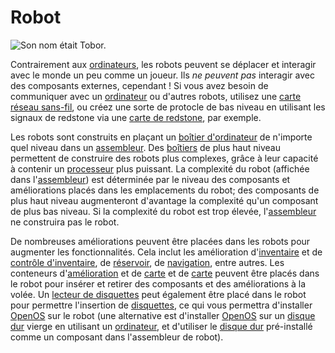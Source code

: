 # Robot

![Son nom était Tobor.](block:OpenComputers:robot)

Contrairement aux [ordinateurs](../general/computer.md), les robots peuvent se déplacer et interagir avec le monde un peu comme un joueur. Ils *ne peuvent pas* interagir avec des composants externes, cependant ! Si vous avez besoin de communiquer avec un [ordinateur](../general/computer.md) ou d'autres robots, utilisez une [carte réseau sans-fil](../item/wlanCard.md), ou créez une sorte de protocle de bas niveau en utilisant les signaux de redstone via une [carte de redstone](../item/redstoneCard1.md), par exemple.

Les robots sont construits en plaçant un [boîtier d'ordinateur](case1.md) de n'importe quel niveau dans un [assembleur](assembler.md). Des [boîtiers](case1.md) de plus haut niveau permettent de construire des robots plus complexes, grâce à leur capacité à contenir un [processeur](../item/cpu1.md) plus puissant. La complexité du robot (affichée dans l'[assembleur](assembler.md)) est déterminée par le niveau des composants et améliorations placés dans les emplacements du robot; des composants de plus haut niveau augmenteront d'avantage la complexité qu'un composant de plus bas niveau. Si la complexité du robot est trop élevée, l'[assembleur](assembler.md) ne construira pas le robot.

De nombreuses améliorations peuvent être placées dans les robots pour augmenter les fonctionnalités. Cela inclut les amélioration d'[inventaire](../item/inventoryUpgrade.md) et de [contrôle d'inventaire](../item/inventoryControllerUpgrade.md), de [réservoir](../item/tankUpgrade.md), de [navigation](../item/navigationUpgrade.md), entre autres. Les conteneurs d'[amélioration](../item/upgradeContainer1.md) et de [carte](../item/cardContainer1.md) et de [carte](../item/cardContainer1.md) peuvent être placés dans le robot pour insérer et retirer des composants et des améliorations à la volée. Un [lecteur de disquettes](diskDrive.md) peut également être placé dans le robot pour permettre l'insertion de [disquettes](../item/floppy.md), ce qui vous permettra d'installer [OpenOS](../general/openOS.md) sur le robot (une alternative est d'installer [OpenOS](../general/openOS.md) sur un [disque dur](../item/hdd1.md) vierge en utilisant un [ordinateur](../general/computer.md), et d'utiliser le [disque dur](../item/hdd1.md) pré-installé comme un composant dans l'assembleur de robot).
